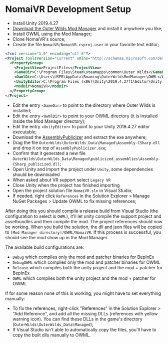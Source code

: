 # NomaiVR Development Setup

- Install Unity 2019.4.27
- [Download the Outer Wilds Mod Manager](https://outerwildsmods.com/) and install it anywhere you like;
- Install OWML using the Mod Manager;
- Clone NomaiVR's source;
- Create the file `NomaiVR/NomaiVR.csproj.user` in your favorite text editor;

```xml
<?xml version="1.0" encoding="utf-8"?>
<Project ToolsVersion="Current" xmlns="http://schemas.microsoft.com/developer/msbuild/2003">
  <PropertyGroup>
    <ProjectView>ProjectFiles</ProjectView>
    <GameDir>C:\Program Files\Steam\steamapps\common\Outer Wilds</GameDir>
    <OwmlDir>C:\Users\USER\AppData\Roaming\OuterWildsModManager\OWML</OwmlDir>
    <UnityEditor>C:\Program Files (x86)\Unity\2019.4.27f1\Editor\Unity.exe</UnityEditor>
    <ModDir>NomaiVR</ModDir>
  </PropertyGroup>
</Project>
```

- Edit the entry `<GameDir>` to point to the directory where Outer Wilds is installed;
- Edit the entry `<OwmlDir>` to point to your OWML directory (it is installed inside the Mod Manager directory);
- Edit the entry `<UnityEditor>` to point to your Unity 2019.4.27 editor executable;
- Download the [AssemblyPublicizer](https://github.com/Raicuparta/AssemblyPublicizer/releases) and extract the exe anywhere;
- Drag the file `OuterWilds\OuterWilds_Data\Managed\Assembly-CSharp.dll` and drop it on top of `AssemblyPublicizer.exe`;
- Confirm that it generated a new file `OuterWilds\OuterWilds_Data\Managed\publicized_assemblies\Assembly-CSharp_publicized.dll`;
- Open Unity and import the project under `Unity`, some dependencies should be downloaded
- When asked about VR support select `Legacy VR`
- Close Unity when the project has finished importing
- Open the project solution file `NomaiVR.sln` in Visual Studio;
- If needed, right click `References` in the Solution Explorer > Manage NuGet Packages > Update OWML to fix missing references;

After doing this you should compile a release build from Visual Studio (the configuration to select is `OWML`), it'll let unity compile the support project and assetbundles and then compile the mod.
The project references should now be working. When you build the solution, the dll and json files will be copied to `[Mod Manager directory]/OWML/NomaiVR`. If this process is successful, you should see the mod show up in the Mod Manager.

The available build configurations are:

- `Debug` which compiles only the mod and patcher binaries for BepInEx
- `DebugOWML` which compiles only the mod and patcher binaries for OWML
- `Release` which compiles both the unity project and the mod + patcher for BepInEx
- `OWML` which compiles both the unity project and the mod + patcher for OWML

If for some reason none of this is working, you might have to set everything manually:

- To fix the references, right-click "References" in the Solution Explorer > "Add Reference", and add all the missing DLLs (references with yellow warning icon). You can find these DLLs in the game's directory (`OuterWilds\OuterWilds_Data\Managed`);
- If Visual Studio isn't able to automatically copy the files, you'll have to copy the built dlls manually to OWML.
